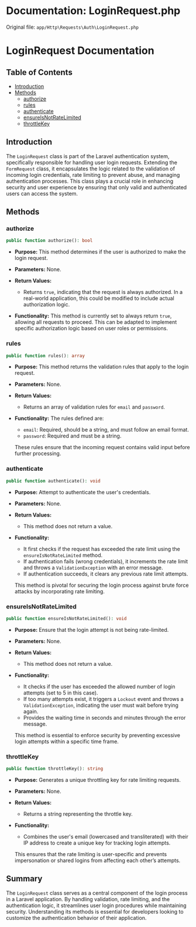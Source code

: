 # Documentation: LoginRequest.php

Original file: `app/Http\Requests\Auth\LoginRequest.php`

# LoginRequest Documentation

## Table of Contents
- [Introduction](#introduction)
- [Methods](#methods)
  - [authorize](#authorize)
  - [rules](#rules)
  - [authenticate](#authenticate)
  - [ensureIsNotRateLimited](#ensureisnotratelimited)
  - [throttleKey](#throttlekey)

## Introduction
The `LoginRequest` class is part of the Laravel authentication system, specifically responsible for handling user login requests. Extending the `FormRequest` class, it encapsulates the logic related to the validation of incoming login credentials, rate limiting to prevent abuse, and managing authentication processes. This class plays a crucial role in enhancing security and user experience by ensuring that only valid and authenticated users can access the system.

## Methods

### authorize
```php
public function authorize(): bool
```
- **Purpose:** 
  This method determines if the user is authorized to make the login request.
  
- **Parameters:** 
  None.
  
- **Return Values:** 
  - Returns `true`, indicating that the request is always authorized. In a real-world application, this could be modified to include actual authorization logic.

- **Functionality:**
  This method is currently set to always return `true`, allowing all requests to proceed. This can be adapted to implement specific authorization logic based on user roles or permissions.

### rules
```php
public function rules(): array
```
- **Purpose:** 
  This method returns the validation rules that apply to the login request.

- **Parameters:** 
  None.
  
- **Return Values:** 
  - Returns an array of validation rules for `email` and `password`.

- **Functionality:**
  The rules defined are:
  - `email`: Required, should be a string, and must follow an email format.
  - `password`: Required and must be a string.
  
  These rules ensure that the incoming request contains valid input before further processing.

### authenticate
```php
public function authenticate(): void
```
- **Purpose:** 
  Attempt to authenticate the user's credentials.

- **Parameters:** 
  None.

- **Return Values:** 
  - This method does not return a value.

- **Functionality:**
  - It first checks if the request has exceeded the rate limit using the `ensureIsNotRateLimited` method.
  - If authentication fails (wrong credentials), it increments the rate limit and throws a `ValidationException` with an error message.
  - If authentication succeeds, it clears any previous rate limit attempts.
  
  This method is pivotal for securing the login process against brute force attacks by incorporating rate limiting.

### ensureIsNotRateLimited
```php
public function ensureIsNotRateLimited(): void
```
- **Purpose:** 
  Ensure that the login attempt is not being rate-limited.

- **Parameters:** 
  None.

- **Return Values:** 
  - This method does not return a value.

- **Functionality:**
  - It checks if the user has exceeded the allowed number of login attempts (set to 5 in this case).
  - If too many attempts exist, it triggers a `Lockout` event and throws a `ValidationException`, indicating the user must wait before trying again.
  - Provides the waiting time in seconds and minutes through the error message.
  
  This method is essential to enforce security by preventing excessive login attempts within a specific time frame.

### throttleKey
```php
public function throttleKey(): string
```
- **Purpose:** 
  Generates a unique throttling key for rate limiting requests.

- **Parameters:** 
  None.

- **Return Values:** 
  - Returns a string representing the throttle key.

- **Functionality:**
  - Combines the user's email (lowercased and transliterated) with their IP address to create a unique key for tracking login attempts.
  
  This ensures that the rate limiting is user-specific and prevents impersonation or shared logins from affecting each other’s attempts.

## Summary
The `LoginRequest` class serves as a central component of the login process in a Laravel application. By handling validation, rate limiting, and the authentication logic, it streamlines user login procedures while maintaining security. Understanding its methods is essential for developers looking to customize the authentication behavior of their application.